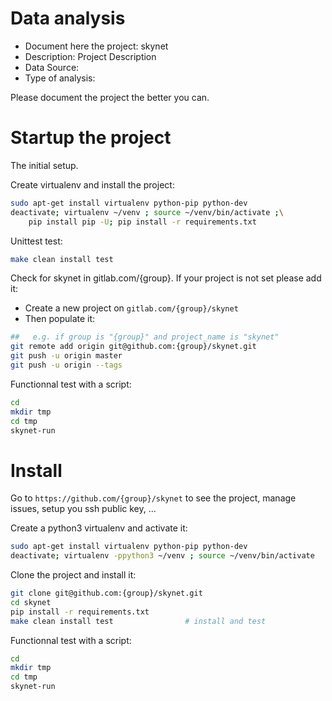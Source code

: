 # Data analysis
- Document here the project: skynet
- Description: Project Description
- Data Source:
- Type of analysis:

Please document the project the better you can.

# Startup the project

The initial setup.

Create virtualenv and install the project:
```bash
sudo apt-get install virtualenv python-pip python-dev
deactivate; virtualenv ~/venv ; source ~/venv/bin/activate ;\
    pip install pip -U; pip install -r requirements.txt
```

Unittest test:
```bash
make clean install test
```

Check for skynet in gitlab.com/{group}.
If your project is not set please add it:

- Create a new project on `gitlab.com/{group}/skynet`
- Then populate it:

```bash
##   e.g. if group is "{group}" and project_name is "skynet"
git remote add origin git@github.com:{group}/skynet.git
git push -u origin master
git push -u origin --tags
```

Functionnal test with a script:

```bash
cd
mkdir tmp
cd tmp
skynet-run
```

# Install

Go to `https://github.com/{group}/skynet` to see the project, manage issues,
setup you ssh public key, ...

Create a python3 virtualenv and activate it:

```bash
sudo apt-get install virtualenv python-pip python-dev
deactivate; virtualenv -ppython3 ~/venv ; source ~/venv/bin/activate
```

Clone the project and install it:

```bash
git clone git@github.com:{group}/skynet.git
cd skynet
pip install -r requirements.txt
make clean install test                # install and test
```
Functionnal test with a script:

```bash
cd
mkdir tmp
cd tmp
skynet-run
```
